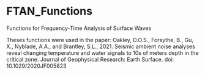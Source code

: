 # FTAN_Functions
Functions for Frequency-Time Analysis of Surface Waves

Theses functions were used in the paper: Oakley, D.O.S., Forsythe, B., Gu, X., Nyblade, A.A., and Brantley, S.L., 2021. Seismic ambient noise analyses reveal changing temperature and water signals to 10s of meters depth in the critical zone. Journal of Geophysical Research: Earth Surface. doi: 10.1029/2020JF005823
